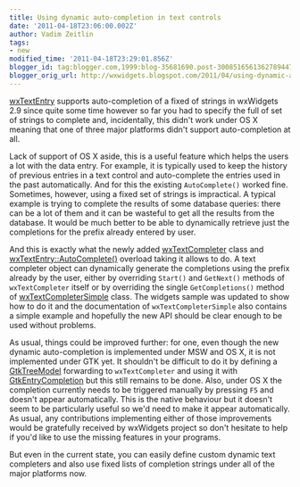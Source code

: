 ```yaml
---
title: Using dynamic auto-completion in text controls
date: '2011-04-18T23:06:00.002Z'
author: Vadim Zeitlin
tags:
- new
modified_time: '2011-04-18T23:29:01.856Z'
blogger_id: tag:blogger.com,1999:blog-35681690.post-3008516561362789447
blogger_orig_url: http://wxwidgets.blogspot.com/2011/04/using-dynamic-auto-completion-in-text.html
---
```


[wxTextEntry] supports auto-completion of a fixed of strings in wxWidgets 2.9
since quite some time however so far you had to specify the full of set of
strings to complete and, incidentally, this didn't work under OS X meaning that
one of three major platforms didn't support auto-completion at all.

Lack of support of OS X aside, this is a useful feature which helps the users a
lot with the data entry. For example, it is typically used to keep the history
of previous entries in a text control and auto-complete the entries used in the
past automatically. And for this the existing `AutoComplete()` worked fine.
Sometimes, however, using a fixed set of strings is impractical. A typical
example is trying to complete the results of some database queries: there can be
a lot of them and it can be wasteful to get all the results from the database.
It would be much better to be able to dynamically retrieve just the completions
for the prefix already entered by user.

And this is exactly what the newly added [wxTextCompleter] class and
[wxTextEntry::AutoComplete()] overload taking it allows to do. A text completer
object can dynamically generate the completions using the prefix already by the
user, either by overriding `Start()` and `GetNext()` methods of
`wxTextCompleter` itself or by overriding the single `GetCompletions()` method
of [wxTextCompleterSimple] class. The widgets sample was updated to show how to
do it and the documentation of `wxTextCompleterSimple` also contains a simple
example and hopefully the new API should be clear enough to be used without
problems.

As usual, things could be improved further: for one, even though the new dynamic
auto-completion is implemented under MSW and OS X, it is not implemented under
GTK yet. It shouldn't be difficult to do it by defining a [GtkTreeModel]
forwarding to `wxTextCompleter` and using it with [GtkEntryCompletion] but this
still remains to be done. Also, under OS X the completion currently needs to be
triggered manually by pressing `F5` and doesn't appear automatically. This is
the native behaviour but it doesn't seem to be particularly useful so we'd need
to make it appear automatically. As usual, any contributions implementing either
of those improvements would be gratefully received by wxWidgets project so don't
hesitate to help if you'd like to use the missing features in your programs.

But even in the current state, you can easily define custom dynamic text
completers and also use fixed lists of completion strings under all of the major
platforms now.

[wxTextEntry]: https://docs.wxwidgets.org/trunk/classwx_text_entry.html
[wxTextCompleter]: https://docs.wxwidgets.org/trunk/classwx_text_completer.html
[wxTextEntry::AutoComplete()]: https://docs.wxwidgets.org/trunk/classwx_text_entry.html#e8ca40185ba6bbaacb4715039d73342b
[wxTextCompleterSimple]: https://docs.wxwidgets.org/trunk/classwx_text_completer_simple.html
[GtkTreeModel]: http://developer.gnome.org/gtk/stable/GtkTreeModel.html
[GtkEntryCompletion]: http://developer.gnome.org/gtk/stable/GtkEntryCompletion.html
